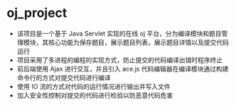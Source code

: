 # oj_project
- 该项目是一个基于 Java Servlet 实现的在线 oj 平台，分为编译模块和题目管理模块，其核心功能为保存题目，展示题目列表，展示题目详情以及提交代码运行
- 项目采用了多进程的编程的实现方式，防止提交的代码编译出错时程序终止
- 前后端使用 Ajax 进行交互，并且引入 ace.js 代码编辑器在编译模块通过构建命令行的方式对提交代码进行编译
- 使用 IO 流的方式对代码的运行情况进行输出并写入文件
- 加入安全性控制对提交的代码进行检验以防恶意代码危害

